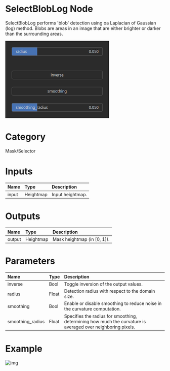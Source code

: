 
SelectBlobLog Node
==================


SelectBlobLog performs 'blob' detection using oa Laplacian of Gaussian (log) method. Blobs are areas in an image that are either brighter or darker than the surrounding areas.



![img](../../images/nodes/SelectBlobLog_settings.png)


# Category


Mask/Selector
# Inputs

|Name|Type|Description|
| :--- | :--- | :--- |
|input|Heightmap|Input heightmap.|

# Outputs

|Name|Type|Description|
| :--- | :--- | :--- |
|output|Heightmap|Mask heightmap (in [0, 1]).|

# Parameters

|Name|Type|Description|
| :--- | :--- | :--- |
|inverse|Bool|Toggle inversion of the output values.|
|radius|Float|Detection radius with respect to the domain size.|
|smoothing|Bool|Enable or disable smoothing to reduce noise in the curvature computation.|
|smoothing_radius|Float|Specifies the radius for smoothing, determining how much the curvature is averaged over neighboring pixels.|

# Example


![img](../../images/nodes/SelectBlobLog.png)

